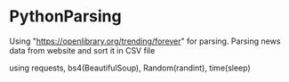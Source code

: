 # PythonParsing
Using "https://openlibrary.org/trending/forever" for parsing. 
Parsing news data from website and sort it in CSV file


using requests, 
bs4(BeautifulSoup),
Random(randint),
time(sleep)
